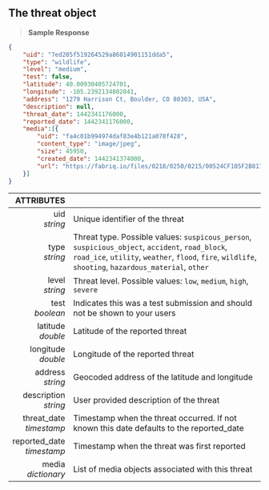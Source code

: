 ## The threat object

> **Sample Response**

```json
{
    "uid": "7ed205f519264529a86014901151dda5",
    "type": "wildlife",
    "level": "medium",
    "test": false,
    "latitude": 40.00930405724701,
    "longitude": -105.2392134802841,
    "address": "1279 Harrison Ct, Boulder, CO 80303, USA",
    "description": null,
    "threat_date": 1442341176000,
    "reported_date": 1442341176000,
    "media":[{
        "uid": "fa4c01b994974daf83e4b121a078f428",
        "content_type": "image/jpeg",
        "size": 45950,
        "created_date": 1442341374000,
        "url": "https://fabriq.io/files/0218/0250/0215/00524CF105F2B817EEACE7ACE7AFFC17BA26"
    }]
}
```

ATTRIBUTES||
---------:        | -----------
uid <br>*string*   | Unique identifier of the threat
type <br>*string*  | Threat type.  Possible values: `suspicous_person`, `suspicious_object`, `accident`, `road_block`, `road_ice`, `utility`, `weather`, `flood`, `fire`, `wildlife`, `shooting`, `hazardous_material`, `other`
level <br>*string*  | Threat level. Possible values: `low`, `medium`, `high`, `severe`
test <br>*boolean*  | Indicates this was a test submission and should not be shown to your users
latitude <br>*double*  | Latitude of the reported threat
longitude <br>*double*  | Longitude of the reported threat
address <br>*string*  | Geocoded address of the latitude and longitude
description <br>*string*  | User provided description of the threat
threat_date <br>*timestamp* | Timestamp when the threat occurred.  If not known this date defaults to the reported_date
reported_date <br>*timestamp* | Timestamp when the threat was first reported
media <br>*dictionary*  | List of media objects associated with this threat
